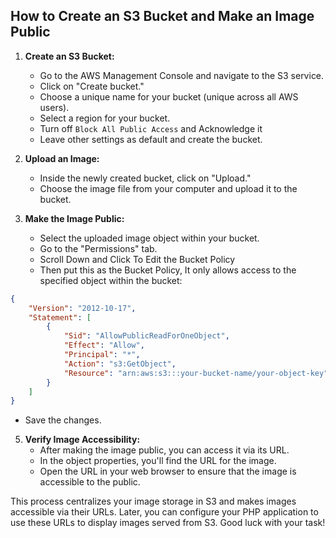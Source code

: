 ## How to Create an S3 Bucket and Make an Image Public

1. **Create an S3 Bucket:**
   - Go to the AWS Management Console and navigate to the S3 service.
   - Click on "Create bucket."
   - Choose a unique name for your bucket (unique across all AWS users).
   - Select a region for your bucket.
   - Turn off `Block All Public Access` and Acknowledge it
   - Leave other settings as default and create the bucket.

3. **Upload an Image:**
   - Inside the newly created bucket, click on "Upload."
   - Choose the image file from your computer and upload it to the bucket.

4. **Make the Image Public:**
   - Select the uploaded image object within your bucket.
   - Go to the "Permissions" tab.
   - Scroll Down and Click To Edit the Bucket Policy
   - Then put this as the Bucket Policy, It only allows access to the specified object within the bucket:
```json
{
    "Version": "2012-10-17",
    "Statement": [
        {
            "Sid": "AllowPublicReadForOneObject",
            "Effect": "Allow",
            "Principal": "*",
            "Action": "s3:GetObject",
            "Resource": "arn:aws:s3:::your-bucket-name/your-object-key"
        }
    ]
}

```

   - Save the changes.

5. **Verify Image Accessibility:**
   - After making the image public, you can access it via its URL.
   - In the object properties, you'll find the URL for the image.
   - Open the URL in your web browser to ensure that the image is accessible to the public.

This process centralizes your image storage in S3 and makes images accessible via their URLs. Later, you can configure your PHP application to use these URLs to display images served from S3. Good luck with your task!
